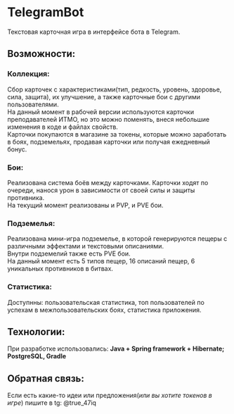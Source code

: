 # TelegramBot
Текстовая карточная игра в интерфейсе бота в Telegram. 
## Возможности:
### Коллекция:
Сбор карточек с характеристиками(тип, редкость, уровень, здоровье, сила, защита), их  улучшение, а также карточные бои с другими пользователями.\
На данный момент в рабочей версии используются карточки преподавателей ИТМО, но это можно поменять, внеся небольшие изменения в коде и файлах свойств.\
Карточки покупаются в магазине за токены, которые можно заработать в боях, подземельях, продавая карточки или получая ежедневный бонус.
### Бои:
Реализована система боёв между карточками. Карточки ходят по очереди, нанося урон в зависимости от своей силы и защиты противника. \
На текущий момент реализованы и PVP, и PVE бои.
### Подземелья:
Реализована  мини-игра подземелье, в которой генерируются пещеры с различными эффектами и текстовыми описаниями. \
Внутри подземелий также есть PVE бои.\
На данный момент есть 5 типов пещер, 16 описаний пещер, 6 уникальных противников в битвах.
### Статистика:
Доступнны: пользовательская статистика, топ пользователей по успехам в межпользовательских боях, статистика приложения.
## Технологии:
При разработке использовались: **Java + Spring framework + Hibernate; PostgreSQL, Gradle**
## Обратная связь:
Если есть какие-то идеи или предложения(*или вы хотите токенов в игре*) пишите в tg: @true_47iq
